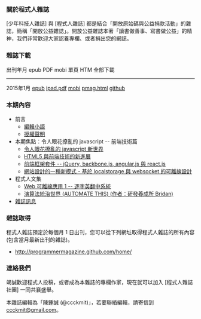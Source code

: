 ### 關於程式人雜誌

[少年科技人雜誌] 與 [程式人雜誌] 都是結合「開放原始碼與公益捐款活動」的雜誌，簡稱「開放公益雜誌」。開放公益雜誌本著「讀書做善事、寫書做公益」的精神，我們非常歡迎大家認養專欄、或者捐出您的網誌。

### 雜誌下載

出刊年月       epub           PDF           mobi          單頁 HTM     全部下載
------------   ----------     -----------   -----------   -----------  -------------
2015年1月      [epub]         [ipad.pdf]    [mobi]        [pmag.html]  [github]

### 本期內容
* 前言
    * [編輯小語](editor.html)
    * [授權聲明](license.html)
* 本期焦點：令人眼花撩亂的 javascript -- 前端技術篇
    * [令人眼花撩亂的 javascript 新世界](focus1.html)
    * [HTML5 與前端技術的新進展](focus2.html)
    * [前端框架套件 -- jQuery, backbone.js, angular.js 與 react.js](focus3.html)
    * [網站設計的一種新模式 - 基於 localstorage 與 websocket 的可離線設計](focus4.html)
* 程式人文集
    * [Web 可離線應用 1 -- 逐字英翻中系統](article1.html)
    * [演算法統治世界 (AUTOMATE THIS) (作者：研發養成所 Bridan)](article2.html)
* [雜誌訊息](info.html)


### 雜誌取得

程式人雜誌預定於每個月 1 日出刊，您可以從下列網址取得程式人雜誌的所有內容 (包含當月最新出刊的雜誌)。

* <http://programmermagazine.github.com/home/>

### 連絡我們

竭誠歡迎程式人投稿，或者成為本雜誌的專欄作家，現在就可以加入 [程式人雜誌社團] 一同共襄盛舉。

本雜誌編輯為「陳鍾誠 (@ccckmit)」，若要聯絡編輯，請寄信到 <ccckmit@gmail.com>。

[epub]: ../book/A4.epub
[mobi]: ../book/pmag.mobi
[ipad.pdf]: ../book/ipad.pdf
[A4.pdf]: ../book/A4.pdf
[code.zip]: ../code.zip
[pmag.html]: ../book/pmag.html
[github]: https://github.com/programmermagazine/201501

